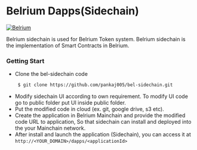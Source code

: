 # Belrium Dapps(Sidechain)

[![Belrium](https://www.belrium.io/lib/img/logo.png)](https://www.belrium.io/)

Belrium sidechain is used for Belrium Token system. Belrium sidechain is the implementation of Smart Contracts in Belrium.

### Getting Start

  - Clone the bel-sidechain code
     ```sh
      $ git clone https://github.com/pankaj005/bel-sidechain.git
    ```
 - Modify sidechain UI according to own requirement. To modify UI code go to public folder put UI inside public folder.
- Put the modified code in cloud (ex. git, google drive, s3 etc).
- Create the application in Belrium Mainchain and provide the modified code URL to application, So that sidechain can install and deployed into the your Mainchain network.  
- After install and launch the application (Sidechain), you can access it at `http://<YOUR_DOMAIN>/dapps/<applicationId>` 

